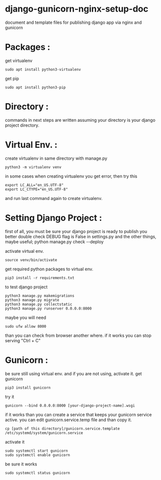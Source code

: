 # django-gunicorn-nginx-setup-doc
document and template files for publishing django app via nginx and gunicorn

# Packages :
get virtualenv

    sudo apt install python3-virtualenv

get pip

    sudo apt install python3-pip
# Directory :
commands in next steps are written assuming your directory is your django
project directory.

# Virtual Env. :
create virtualenv in same directory with manage.py

    python3 -m virtualenv venv

in some cases when creating virtualenv you get error, then try this

    export LC_ALL="en_US.UTF-8"
    export LC_CTYPE="en_US.UTF-8"

and run last command again to create virtualenv.

# Setting Django Project :
first of all, you must be sure your django project is ready to publish
you better double check DEBUG flag is False in settings.py
and the other things, maybe useful;
    python manage.py check --deploy

activate virtual env.

    source venv/bin/activate

get required python packages to virtual env.

    pip3 install -r requirements.txt

to test django project

    python3 manage.py makemigrations
    python3 manage.py migrate
    python3 manage.py collectstatic
    python3 manage.py runserver 0.0.0.0:8000

maybe you will need

    sudo ufw allow 8000

than you can check from browser another where.
if it works you can stop serving "Ctrl + C"

# Gunicorn :
be sure still using virtual env. and if you are not using, activate it.
get gunicorn

    pip3 install gunicorn

try it

    gunicorn --bind 0.0.0.0:8000 [your-django-project-name].wsgi

if it works than you can create a service that keeps your gunicorn service
active. you can edit gunicorn.service.temp file and than copy it.

    cp [path of this directory]/gunicorn.service.template /etc/systemd/system/gunicorn.service

activate it

    sudo systemctl start gunicorn
    sudo systemctl enable gunicorn

be sure it works

    sudo systemctl status gunicorn
